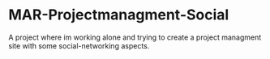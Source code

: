 # MAR-Projectmanagment-Social
A project where im working alone and trying to create a project managment site with some social-networking aspects.
